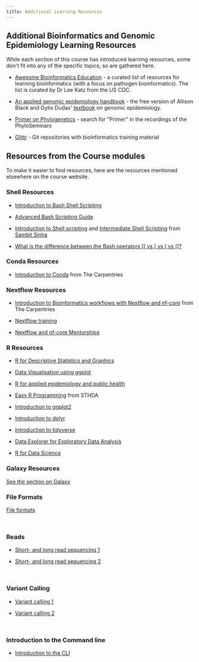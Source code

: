 ```yaml
---
title: Additional Learning Resources
---
```


## Additional Bioinformatics and Genomic Epidemiology Learning Resources

While each section of this course has introduced learning resources, some don't fit into any of the specific topics, so are gathered here.

* [Awesome Bioinformatics Education](https://github.com/lskatz/awesome-bioinformatics-education) - a curated list of resources for learning bioinformatics (with a focus on pathogen bioinformatics). The list is curated by Dr Lee Katz from the US CDC.

* [An applied genomic epidemiology handbook](https://alliblk.github.io/genepi-book/) - the free version of Allison Black and Gytis Dudas' [textbook](https://www.routledge.com/The-Applied-Genomic-Epidemiology-Handbook-A-Practical-Guide-to-Leveraging-Pathogen-Genomic-Data-in-Public-Health/Black-Dudas/p/book/9781032530260) on genomic epidemiology.

* [Primer on Phylogenetics](http://phyloseminar.org/recorded.html) - search for "Primer" in the recordings of the PhyloSeminars

* [Glittr](https://glittr.org/?per_page=25&sort_by=stargazers&sort_direction=desc) - Git repositories with bioinformatics training material

## Resources from the Course modules

To make it easier to find resources, here are the resources mentioned elsewhere on the course website.

### Shell Resources

* [Introduction to Bash Shell Scripting](https://www.linode.com/docs/guides/intro-bash-shell-scripting/)

* [Advanced Bash Scripting Guide](https://tldp.org/LDP/abs/html/)

* [Introduction to Shell scripting](https://sambitsinha.hashnode.dev/linux-shell-scripting-basics-an-introduction-to-shell-scripting-in-linux) and [Intermediate Shell Scripting](https://sambitsinha.hashnode.dev/intermediate-shell-scripting-in-linux) from [Sambit Sinha](https://sambitsinha.hashnode.dev/?source=top_nav_blog_home)

* <a href="https://unix.stackexchange.com/questions/306111/what-is-the-difference-between-the-bash-operators-vs-vs-vs">What is the difference between the Bash operators [[ vs [ vs  ( vs ((?</a>

### Conda Resources

* [Introduction to Conda](https://carpentries-incubator.github.io/introduction-to-conda-for-data-scientists/) from The Carpentries

### Nextflow Resources

* [Introduction to Bioinformatics workflows with Nextflow and nf-core](https://carpentries-incubator.github.io/workflows-nextflow/index.html) from The Carpentries

* [Nextflow training](https://training.nextflow.io/)

* [Nextflow and nf-core Mentorships](https://nf-co.re/mentorships)

### R Resources

* [R for Descriptive Statistics and Graphics](http://www.sthda.com/english/wiki/descriptive-statistics-and-graphics)

* [Data Visualisation using ggplot](https://rpubs.com/GeospatialEcologist/DataViz)

* [R for applied epidemiology and public health](https://epirhandbook.com/en/index.html)

* [Easy R Programming](http://www.sthda.com/english/wiki/installing-r-and-rstudio-easy-r-programming) from STHDA

* [Introduction to ggplot2](https://www.analyticsvidhya.com/blog/2022/03/a-comprehensive-guide-on-ggplot2-in-r/)

* [Introduction to dplyr](https://datacarpentry.org/R-ecology-lesson/03-dplyr.html)

* [Introduction to tidyverse](https://rpubs.com/ruruu127/417821)

* [Data Explorer for Exploratory Data Analysis](https://cran.r-project.org/web/packages/DataExplorer/readme/README.html)

* [R for Data Science](https://r4ds.had.co.nz/)

### Galaxy Resources

[See the section on Galaxy](/modules/galaxy-introduction/RESOURCES/)



### File Formats

[File formats](https://www.futurelearn.com/info/courses/making-sense-of-genomic-data-covid-19-web-based-bioinformatics/0/steps/319350)

<br>

### Reads

* [Short- and long read sequencing 1](https://www.futurelearn.com/info/courses/exploring-the-landscape-of-antibiotic-resistance-in-microbiomes/0/steps/267389)

* [Short- and long read sequencing 2](https://www.futurelearn.com/info/courses/making-sense-of-genomic-data-covid-19-web-based-bioinformatics/0/steps/319346)

<br>

### Variant Calling 

* [Variant calling 1](https://www.futurelearn.com/info/courses/making-sense-of-genomic-data-covid-19-web-based-bioinformatics/0/steps/319530)

* [Variant calling 2](https://www.futurelearn.com/info/courses/bioinformatics-for-biologists-analysing-and-interpreting-genomics-datasets/0/steps/388465)

<br>

### Introduction to the Command line
* [Introduction to the CLI](https://swcarpentry.github.io/shell-novice/index.html)
